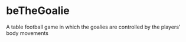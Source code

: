 # beTheGoalie
A table football game in which the goalies are controlled by the players' body movements
